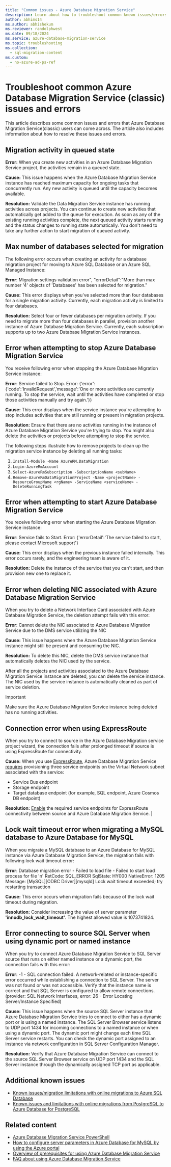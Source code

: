 ```yaml
---
title: "Common issues - Azure Database Migration Service"
description: Learn about how to troubleshoot common known issues/errors associated with using Azure Database Migration Service(classic).
author: abhims14
ms.author: abhishekum
ms.reviewer: randolphwest
ms.date: 09/18/2024
ms.service: azure-database-migration-service
ms.topic: troubleshooting
ms.collection:
  - sql-migration-content
ms.custom:
  - no-azure-ad-ps-ref
---
```


# Troubleshoot common Azure Database Migration Service (classic) issues and errors

This article describes some common issues and errors that Azure Database Migration Service(classic) users can come across. The article also includes information about how to resolve these issues and errors.

## Migration activity in queued state

**Error:** When you create new activities in an Azure Database Migration Service project, the activities remain in a queued state.

**Cause:** This issue happens when the Azure Database Migration Service instance has reached maximum capacity for ongoing tasks that concurrently run. Any new activity is queued until the capacity becomes available.

**Resolution:** Validate the Data Migration Service instance has running activities across projects. You can continue to create new activities that automatically get added to the queue for execution. As soon as any of the existing running activities complete, the next queued activity starts running and the status changes to running state automatically. You don't need to take any further action to start migration of queued activity.

## Max number of databases selected for migration

The following error occurs when creating an activity for a database migration project for moving to Azure SQL Database or an Azure SQL Managed Instance:

**Error**: Migration settings validation error", "errorDetail":"More than max number '4' objects of 'Databases' has been selected for migration."

**Cause:** This error displays when you've selected more than four databases for a single migration activity. Currently, each migration activity is limited to four databases.

**Resolution:** Select four or fewer databases per migration activity. If you need to migrate more than four databases in parallel, provision another instance of Azure Database Migration Service. Currently, each subscription supports up to two Azure Database Migration Service instances.

## Error when attempting to stop Azure Database Migration Service

You receive following error when stopping the Azure Database Migration Service instance:

**Error**: Service failed to Stop. Error: {'error':{'code':'InvalidRequest','message':'One or more activities are currently running. To stop the service, wait until the activities have completed or stop those activities manually and try again.'}}

**Cause:** This error displays when the service instance you're attempting to stop includes activities that are still running or present in migration projects.

**Resolution:** Ensure that there are no activities running in the instance of Azure Database Migration Service you're trying to stop. You might also delete the activities or projects before attempting to stop the service.

The following steps illustrate how to remove projects to clean up the migration service instance by deleting all running tasks:

1. `Install-Module -Name AzureRM.DataMigration`
1. `Login-AzureRmAccount`
1. `Select-AzureRmSubscription -SubscriptionName <subName>`
1. `Remove-AzureRmDataMigrationProject -Name <projectName> -ResourceGroupName <rgName> -ServiceName <serviceName> -DeleteRunningTask`

## Error when attempting to start Azure Database Migration Service

You receive following error when starting the Azure Database Migration Service instance:

**Error**: Service fails to Start. Error: {'errorDetail':'The service failed to start, please contact Microsoft support'}

**Cause:** This error displays when the previous instance failed internally. This error occurs rarely, and the engineering team is aware of it.

**Resolution:** Delete the instance of the service that you can't start, and then provision new one to replace it.
<!--//REMOVING IT AS DMS(CLASSIC) FOR SQL IS ON DEPRICATION PATH//
## Error restoring database while migrating SQL to Azure SQL DB managed instance

When you perform an online migration from SQL Server to Azure SQL Managed Instance, the cutover fails with following error:

**Error**: Restore Operation failed for operation Id 'operationId'. Code 'AuthorizationFailed', Message 'The client 'clientId' with object id 'objectId' does not have authorization to perform action 'Microsoft.Sql/locations/managedDatabaseRestoreAzureAsyncOperation/read' over scope '/subscriptions/subscriptionId'.

**Cause:** This error indicates the application principal being used for online migration from SQL Server to SQL Managed Instance doesn't have contribute permission on the subscription. Certain API calls with SQL Managed Instance currently require this permission on subscription for the restore operation.

**Resolution:** Use the `Get-AzureADServicePrincipal` PowerShell cmdlet with `-ObjectId` available from the error message to list the display name of the application ID being used.

Validate the permissions to this application and ensure it has the [contributor role](/azure/role-based-access-control/built-in-roles#contributor) at the subscription level.

The Azure Database Migration Service Engineering Team is working to restrict the required access from current contribute role on subscription. If you have a business requirement that doesn't allow use of contribute role, contact Azure support.
-->
## Error when deleting NIC associated with Azure Database Migration Service

When you try to delete a Network Interface Card associated with Azure Database Migration Service, the deletion attempt fails with this error:

**Error**: Cannot delete the NIC associated to Azure Database Migration Service due to the DMS service utilizing the NIC

**Cause:** This issue happens when the Azure Database Migration Service instance might still be present and consuming the NIC.

**Resolution:** To delete this NIC, delete the DMS service instance that automatically deletes the NIC used by the service.

After all the projects and activities associated to the Azure Database Migration Service instance are deleted, you can delete the service instance. The NIC used by the service instance is automatically cleaned as part of service deletion.

> [!IMPORTANT]  
> Make sure the Azure Database Migration Service instance being deleted has no running activities.

## Connection error when using ExpressRoute

When you try to connect to source in the Azure Database Migration service project wizard, the connection fails after prolonged timeout if source is using ExpressRoute for connectivity.

**Cause:** When you use [ExpressRoute](https://azure.microsoft.com/services/expressroute/), Azure Database Migration Service [requires](tutorial-sql-server-to-azure-sql.md) provisioning three service endpoints on the Virtual Network subnet associated with the service:

- Service Bus endpoint
- Storage endpoint
- Target database endpoint (for example, SQL endpoint, Azure Cosmos DB endpoint)

**Resolution:** [Enable](tutorial-sql-server-to-azure-sql.md) the required service endpoints for ExpressRoute connectivity between source and Azure Database Migration Service. |

## Lock wait timeout error when migrating a MySQL database to Azure Database for MySQL

When you migrate a MySQL database to an Azure Database for MySQL instance via Azure Database Migration Service, the migration fails with following lock wait timeout error:

**Error**: Database migration error - Failed to load file - Failed to start load process for file 'n' RetCode: SQL_ERROR SqlState: HY000 NativeError: 1205 Message: [MySQL][ODBC Driver][mysqld] Lock wait timeout exceeded; try restarting transaction

**Cause:** This error occurs when migration fails because of the lock wait timeout during migration.

**Resolution:** Consider increasing the value of server parameter **'innodb_lock_wait_timeout'**. The highest allowed value is 1073741824.

## Error connecting to source SQL Server when using dynamic port or named instance

When you try to connect Azure Database Migration Service to SQL Server source that runs on either named instance or a dynamic port, the connection fails with this error:

**Error**: -1 - SQL connection failed. A network-related or instance-specific error occurred while establishing a connection to SQL Server. The server was not found or was not accessible. Verify that the instance name is correct and that SQL Server is configured to allow remote connections. (provider: SQL Network Interfaces, error: 26 - Error Locating Server/Instance Specified)

**Cause:** This issue happens when the source SQL Server instance that Azure Database Migration Service tries to connect to either has a dynamic port or is using a named instance. The SQL Server Browser service listens to UDP port 1434 for incoming connections to a named instance or when using a dynamic port. The dynamic port might change each time SQL Server service restarts. You can check the dynamic port assigned to an instance via network configuration in SQL Server Configuration Manager.

**Resolution:** Verify that Azure Database Migration Service can connect to the source SQL Server Browser service on UDP port 1434 and the SQL Server instance through the dynamically assigned TCP port as applicable.

## Additional known issues

- [Known issues/migration limitations with online migrations to Azure SQL Database](index.yml)
- [Known issues and limitations with online migrations from PostgreSQL to Azure Database for PostgreSQL](known-issues-azure-postgresql-online.md)

## Related content

- [Azure Database Migration Service PowerShell](/powershell/module/az.datamigration#data_migration)
- [How to configure server parameters in Azure Database for MySQL by using the Azure portal](../mysql/howto-server-parameters.md)
- [Overview of prerequisites for using Azure Database Migration Service](pre-reqs.md)
- [FAQ about using Azure Database Migration Service](faq.yml)
